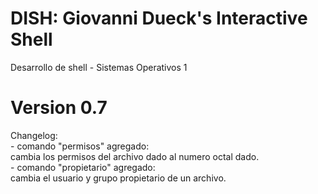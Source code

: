 # DISH: Giovanni Dueck's Interactive Shell
Desarrollo de shell - Sistemas Operativos 1

# Version 0.7
Changelog:\
    - comando "permisos" agregado:\
        cambia los permisos del archivo dado al numero octal dado.\
    - comando "propietario" agregado:\
        cambia el usuario y grupo propietario de un archivo.
